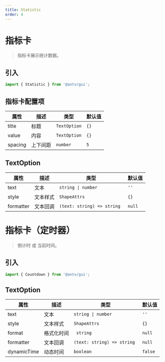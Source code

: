 ```yaml
---
title: Statistic
order: 4
---
```


# 指标卡

> 指标卡展示统计数据。

## 引入

```ts
import { Statistic } from '@antv/gui';
```

## 指标卡配置项

| **属性** | **描述** | **类型**                | **默认值** |
| -------- | -------- | ----------------------- | ---------- |
| title    | 标题     | <code>TextOption</code> | `{}`       |
| value    | 内容     | <code>TextOption</code> | `{}`       |
| spacing  | 上下间距 | <code>number<code>      | `5`        |

## TextOption

| **属性**  | **描述** | **类型**                              | **默认值** |
| --------- | -------- | ------------------------------------- | ---------- |
| text      | 文本     | <code>string  &#124; number</code>    | `''`       |
| style     | 文本样式 | <code>ShapeAttrs</code>               | `{}`       |
| formatter | 文本回调 | <code>(text: string) => string <code> | `null`     |

# 指标卡（定时器）

> 倒计时 或 当前时间。

## 引入

```ts
import { Countdown } from '@antv/gui';
```

## TextOption

| **属性**    | **描述**   | **类型**                              | **默认值** |
| ----------- | ---------- | ------------------------------------- | ---------- |
| text        | 文本       | <code>string &#124; number</code>     | `''`       |
| style       | 文本样式   | <code>ShapeAttrs</code>               | `{}`       |
| format      | 格式化时间 | <code> string <code>                  | `null`     |
| formatter   | 文本回调   | <code>(text: string) => string <code> | `null`     |
| dynamicTime | 动态时间   | <code>boolean<code>                   | `false`    |


